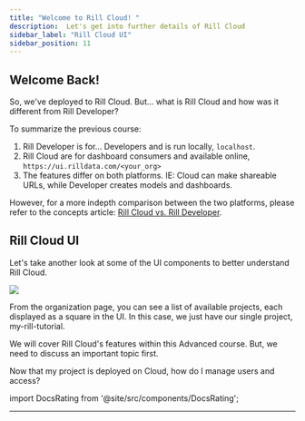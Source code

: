 ```yaml
---
title: "Welcome to Rill Cloud! "
description:  Let's get into further details of Rill Cloud
sidebar_label: "Rill Cloud UI"
sidebar_position: 11
---
```


## Welcome Back!


So, we've deployed to Rill Cloud. But... what is Rill Cloud and how was it different from Rill Developer? 

To summarize the previous course:

1. Rill Developer is for... Developers and is run locally, `localhost`.
2. Rill Cloud are for dashboard consumers and available online, `https://ui.rilldata.com/<your_org>`
3. The features differ on both platforms. IE: Cloud can make shareable URLs, while Developer creates models and dashboards.

However, for a more indepth comparison between the two platforms, please refer to the concepts article: <a href= 'https://docs.rilldata.com/concepts/developerVsCloud' target="blank ">Rill Cloud vs. Rill Developer</a>.


## Rill Cloud UI
Let's take another look at some of the UI components to better understand Rill Cloud.

<img src = '/img/tutorials/201/rill-cloud.gif' class='rounded-gif' />
<br />


From the organization page, you can see a list of available projects, each displayed as a square in the UI. In this case, we just have our single project, my-rill-tutorial.


We will cover Rill Cloud's features within this Advanced course. But, we need to discuss an important topic first.

Now that my project is deployed on Cloud, how do I manage users and access?

import DocsRating from '@site/src/components/DocsRating';

---
<DocsRating />